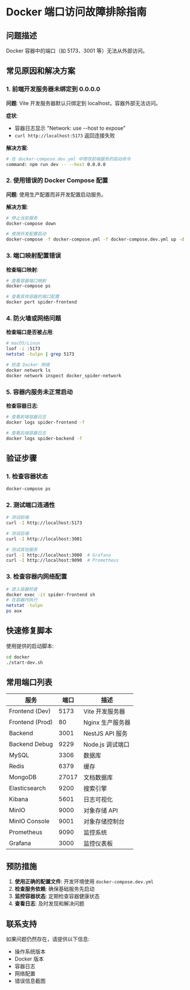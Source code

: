 # Docker 端口访问故障排除指南

## 问题描述

Docker 容器中的端口（如 5173、3001 等）无法从外部访问。

## 常见原因和解决方案

### 1. 前端开发服务器未绑定到 0.0.0.0

**问题**: Vite 开发服务器默认只绑定到 localhost，容器外部无法访问。

**症状**: 
- 容器日志显示 "Network: use --host to expose"
- `curl http://localhost:5173` 返回连接失败

**解决方案**:
```bash
# 在 docker-compose.dev.yml 中修改前端服务的启动命令
command: npm run dev -- --host 0.0.0.0
```

### 2. 使用错误的 Docker Compose 配置

**问题**: 使用生产配置而非开发配置启动服务。

**解决方案**:
```bash
# 停止当前服务
docker-compose down

# 使用开发配置启动
docker-compose -f docker-compose.yml -f docker-compose.dev.yml up -d
```

### 3. 端口映射配置错误

**检查端口映射**:
```bash
# 查看容器端口映射
docker-compose ps

# 查看具体容器的端口配置
docker port spider-frontend
```

### 4. 防火墙或网络问题

**检查端口是否被占用**:
```bash
# macOS/Linux
lsof -i :5173
netstat -tulpn | grep 5173

# 检查 Docker 网络
docker network ls
docker network inspect docker_spider-network
```

### 5. 容器内服务未正常启动

**检查容器日志**:
```bash
# 查看前端容器日志
docker logs spider-frontend -f

# 查看后端容器日志
docker logs spider-backend -f
```

## 验证步骤

### 1. 检查容器状态
```bash
docker-compose ps
```

### 2. 测试端口连通性
```bash
# 测试前端
curl -I http://localhost:5173

# 测试后端
curl -I http://localhost:3001

# 测试其他服务
curl -I http://localhost:3000  # Grafana
curl -I http://localhost:9090  # Prometheus
```

### 3. 检查容器内网络配置
```bash
# 进入容器检查
docker exec -it spider-frontend sh
# 在容器内执行
netstat -tulpn
ps aux
```

## 快速修复脚本

使用提供的启动脚本:
```bash
cd docker
./start-dev.sh
```

## 常用端口列表

| 服务 | 端口 | 描述 |
|------|------|------|
| Frontend (Dev) | 5173 | Vite 开发服务器 |
| Frontend (Prod) | 80 | Nginx 生产服务器 |
| Backend | 3001 | NestJS API 服务 |
| Backend Debug | 9229 | Node.js 调试端口 |
| MySQL | 3306 | 数据库 |
| Redis | 6379 | 缓存 |
| MongoDB | 27017 | 文档数据库 |
| Elasticsearch | 9200 | 搜索引擎 |
| Kibana | 5601 | 日志可视化 |
| MinIO | 9000 | 对象存储 API |
| MinIO Console | 9001 | 对象存储控制台 |
| Prometheus | 9090 | 监控系统 |
| Grafana | 3000 | 监控仪表板 |

## 预防措施

1. **使用正确的配置文件**: 开发环境使用 `docker-compose.dev.yml`
2. **检查服务依赖**: 确保基础服务先启动
3. **监控容器状态**: 定期检查容器健康状态
4. **查看日志**: 及时发现和解决问题

## 联系支持

如果问题仍然存在，请提供以下信息:
- 操作系统版本
- Docker 版本
- 容器日志
- 网络配置
- 错误信息截图